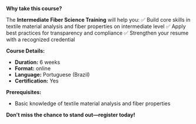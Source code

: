 **Why take this course?**

The **Intermediate Fiber Science Training** will help you:
✅ Build core skills in textile material analysis and fiber properties on intermediate level
✅ Apply best practices for transparency and compliance
✅ Strengthen your resume with a recognized credential

**Course Details:**
- **Duration:** 6 weeks
- **Format:** online
- **Language:** Portuguese (Brazil)
- **Certification:** Yes

**Prerequisites:**
- Basic knowledge of textile material analysis and fiber properties

**Don't miss the chance to stand out—register today!**